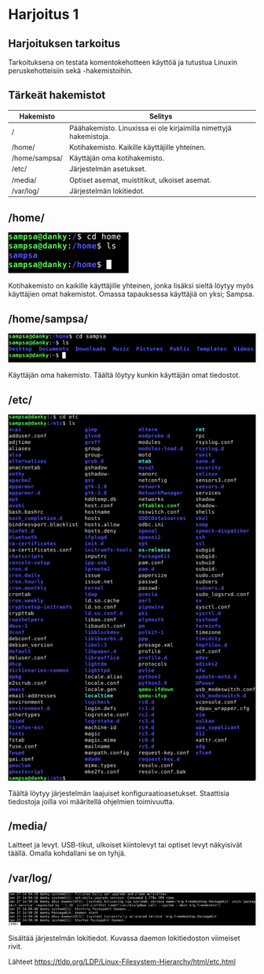 Harjoitus 1
=======
Harjoituksen tarkoitus
-----------
Tarkoituksena on testata komentokehotteen käyttöä ja tutustua Linuxin peruskehotteisiin sekä -hakemistoihin.

Tärkeät hakemistot
-----------
| Hakemisto  |Selitys   |
|---|---|
| /  | Päähakemisto. Linuxissa ei ole kirjaimilla nimettyjä hakemistoja. |
| /home/ | Kotihakemisto. Kaikille käyttäjille yhteinen.  |
| /home/sampsa/  | Käyttäjän oma kotihakemisto.  |
| /etc/  | Järjestelmän asetukset.  |
| /media/  | Optiset asemat, muistitikut, ulkoiset asemat.  |
| /var/log/  | Järjestelmän lokitiedot.  |

/home/
-----------
![Image](/directories/home.png "home")

Kotihakemisto on kaikille käyttäjille yhteinen, jonka lisäksi sieltä löytyy myös käyttäjien omat hakemistot. Omassa tapauksessa käyttäjiä on yksi; Sampsa.

/home/sampsa/
-----------
![Image](/directories/homesampsa.png "homesampsa")

Käyttäjän oma hakemisto. Täältä löytyy kunkin käyttäjän omat tiedostot.

/etc/
-----------
![Image](/directories/etc.png "etc")

Täältä löytyy järjestelmän laajuiset konfiguraatioasetukset. Staattisia tiedostoja joilla voi määritellä ohjelmien toimivuutta. 

/media/
-----------

Laitteet ja levyt. USB-tikut, ulkoiset kiintolevyt tai optiset levyt näkyisivät täällä. Omalla kohdallani se on tyhjä.

/var/log/
-----------
![Image](/directories/daemonlog.png "daemonlog")

Sisältää järjestelmän lokitiedot. Kuvassa daemon lokitiedoston viimeiset rivit. 


Lähteet
https://tldp.org/LDP/Linux-Filesystem-Hierarchy/html/etc.html